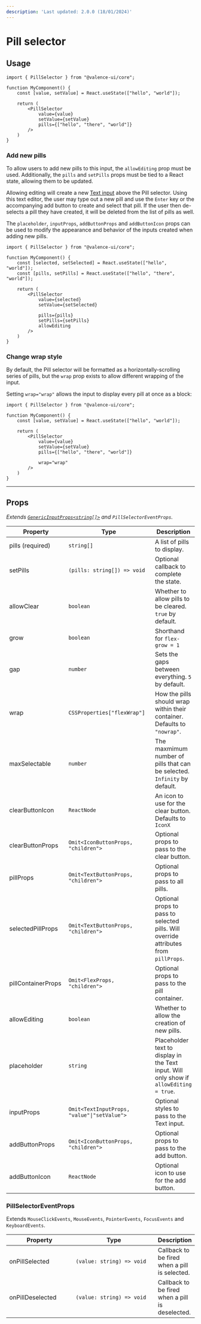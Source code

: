 ```yaml
---
description: 'Last updated: 2.0.0 (18/01/2024)'
---
```


# Pill selector

## Usage

```tsx
import { PillSelector } from "@valence-ui/core";

function MyComponent() { 
    const [value, setValue] = React.useState(["hello", "world"]);

    return ( 
        <PillSelector 
            value={value}
            setValue={setValue}
            pills={["hello", "there", "world"]}
        />
    )
}
```

### Add new pills

To allow users to add new pills to this input, the `allowEditing` prop must be used. Additionally, the `pills` and `setPills` props must be tied to a React state, allowing them to be updated.

Allowing editing will create a new [Text input](text-input.md) above the Pill selector. Using this text editor, the user may type out a new pill and use the `Enter` key or the accompanying add button to create and select that pill. If the user then de-selects a pill they have created, it will be deleted from the list of pills as well.

The `placeholder`, `inputProps`, `addButtonProps` and `addButtonIcon` props can be used to modify the appearance and behavior of the inputs created when adding new pills.

```tsx
import { PillSelector } from "@valence-ui/core";

function MyComponent() { 
    const [selected, setSelected] = React.useState(["hello", "world"]);
    const [pills, setPills] = React.useState(["hello", "there", "world"]);

    return ( 
        <PillSelector 
            value={selected}
            setValue={setSelected}
            
            pills={pills}
            setPills={setPills}
            allowEditing
        />
    )
}
```

### Change wrap style

By default, the Pill selector will be formatted as a horizontally-scrolling series of pills, but the `wrap` prop exists to allow different wrapping of the input.

Setting `wrap="wrap"` allows the input to display every pill at once as a block:

```tsx
import { PillSelector } from "@valence-ui/core";

function MyComponent() { 
    const [value, setValue] = React.useState(["hello", "world"]);

    return ( 
        <PillSelector 
            value={value}
            setValue={setValue}
            pills={["hello", "there", "world"]}
            
            wrap="wrap"
        />
    )
}
```

***

## Props

_Extends_ [_`GenericInputProps<string[]>`_](../../generics/generic-input-props.md) _and `PillSelectorEventProps`._

<table data-full-width="true"><thead><tr><th width="186">Property</th><th width="362">Type</th><th>Description</th></tr></thead><tbody><tr><td>pills (required)</td><td><code>string[]</code></td><td>A list of pills to display.</td></tr><tr><td>setPills</td><td><code>(pills: string[]) => void</code></td><td>Optional callback to complete the state.</td></tr><tr><td>allowClear</td><td><code>boolean</code></td><td>Whether to allow pills to be cleared. <code>true</code> by default.</td></tr><tr><td>grow</td><td><code>boolean</code></td><td>Shorthand for <code>flex-grow = 1</code></td></tr><tr><td>gap</td><td><code>number</code></td><td>Sets the gaps between everything. <code>5</code> by default.</td></tr><tr><td>wrap</td><td><code>CSSProperties["flexWrap"]</code></td><td>How the pills should wrap within their container. Defaults to <code>"nowrap"</code>.</td></tr><tr><td>maxSelectable</td><td><code>number</code></td><td>The maxmimum number of pills that can be selected. <code>Infinity</code> by default.</td></tr><tr><td>clearButtonIcon</td><td><code>ReactNode</code></td><td>An icon to use for the clear button. Defaults to <code>IconX</code></td></tr><tr><td>clearButtonProps</td><td><code>Omit&#x3C;IconButtonProps, "children"></code></td><td>Optional props to pass to the clear button.</td></tr><tr><td>pillProps</td><td><code>Omit&#x3C;TextButtonProps, "children"></code></td><td>Optional props to pass to all pills.</td></tr><tr><td>selectedPillProps</td><td><code>Omit&#x3C;TextButtonProps, "children"></code></td><td>Optional props to pass to selected pills. Will override attributes from <code>pillProps</code>.</td></tr><tr><td>pillContainerProps</td><td><code>Omit&#x3C;FlexProps, "children"></code></td><td>Optional props to pass to the pill container.</td></tr><tr><td>allowEditing</td><td><code>boolean</code></td><td>Whether to allow the creation of new pills.</td></tr><tr><td>placeholder</td><td><code>string</code></td><td>Placeholder text to display in the Text input. Will only show if <code>allowEditing = true</code>.</td></tr><tr><td>inputProps</td><td><code>Omit&#x3C;TextInputProps, "value"|"setValue"></code></td><td>Optional styles to pass to the Text input.</td></tr><tr><td>addButtonProps</td><td><code>Omit&#x3C;IconButtonProps, "children"></code></td><td>Optional props to pass to the add button.</td></tr><tr><td>addButtonIcon</td><td><code>ReactNode</code></td><td>Optional icon to use for the add button.</td></tr></tbody></table>

### PillSelectorEventProps

Extends `MouseClickEvents`, `MouseEvents`, `PointerEvents`, `FocusEvents` and `KeyboardEvents`.

<table data-full-width="true"><thead><tr><th width="176">Property</th><th width="263">Type</th><th>Description</th></tr></thead><tbody><tr><td>onPillSelected</td><td><code>(value: string) => void</code></td><td>Callback to be fired when a pill is selected.</td></tr><tr><td>onPillDeselected</td><td><code>(value: string) => void</code></td><td>Callback to be fired when a pill is deselected.</td></tr></tbody></table>
